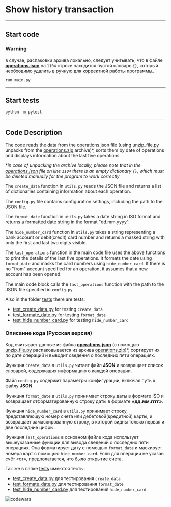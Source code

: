 ﻿# Show history transaction

---

## Start code
### Warning

в случае, распаковки архива локально, следует учитывать, что в файле **[operations.json](operations.json)** на `1104` строке
находится пустой словарь `{}`, который необходимо удалить в ручную для корректной работы программы_


`run main.py`

---
## Start tests
`python -m pytest`

---
## Code Description
The code reads the data from the operations.json file 
(using [unzip_file.py](unzip_file/unzip_file.py) unpacks from the
[operations.zip](operations.zip) archive)*, sorts them by date of
operations and displays information about the last five operations.

*_in case of unpacking the archive locally, please note that in 
the [operations.json](operations.json) file on line `1104` there 
is an empty dictionary `{}`, which must be deleted manually for 
the program to work correctly_

The `create_data` function in `utils.py` reads the JSON file and 
returns a list of dictionaries containing information about each operation. 

The `config.py` file contains configuration settings, including 
the path to the JSON file. 

The `format_date` function in `utils.py` takes a date string in 
ISO format and returns a formatted date string in the format "dd.mm.yyyy".

The `hide_number_card` function in `utils.py` takes a string 
representing a bank account or debit(credit) card number and returns a masked string with only the first and last two digits visible. 

The `last_operations` function in the main code file uses the 
above functions to print the details of the last five operations. It formats the date using `format_date` and masks the 
card numbers using `hide_number_card`. If there is no "from" account specified for an operation, it assumes that a new 
account has been opened. 

The main code block calls the `last_operations` function with the path to the JSON file specified in `config.py`.

Also in the folder [tests](tests) there are tests:

- [test_create_data.py](tests%2Ftest_create_data.py) for testing `create_data`
- [test_formate_date.py](tests%2Ftest_formate_date.py) for testing `format_date`
- [test_hide_number_card.py](tests%2Ftest_hide_number_card.py) for testing `hide_number_card`


### Описание кода (Русская версия)
Код считывает данные из файла **[operations.json](operations.json)** (с помощью [unzip_file.py](unzip_file/unzip_file.py) распаковывается из архива [operations.zip](operations.zip))*, сортирует их по дате операций и выводит сведения о последних 
пяти операциях.

Функция `create_data` в `utils.py` читает файл **JSON** и возвращает список словарей, 
содержащих информацию о каждой операции.

Файл `config.py` содержит параметры конфигурации, включая путь к файлу **JSON**.

Функция `format_date` в `utils.py` принимает строку даты в формате ISO и возвращает отформатированную строку даты 
в формате **«дд.мм.гггг»**.

Функция `hide_number_card` в `utils.py` принимает строку, представляющую номер счета или дебетовой(кредитной) карты,
и возвращает замаскированную строку, в которой видны только первая и две последние цифры.

Функция `last_operations` в основном файле кода использует вышеуказанные функции для вывода сведений о последних пяти операциях.
Она форматирует дату с помощью `format_date` и маскирует номера карт с помощью `hide_number_card`. Если для операции не указан счёт «от», 
предполагается, что было открытие счета.

Так же в папке [tests](tests) имеются тесты:
- [test_create_data.py](tests%2Ftest_create_data.py) для тестирования `create_data`
- [test_formate_date.py](tests%2Ftest_formate_date.py) для тестирования `format_date`
- [test_hide_number_card.py](tests%2Ftest_hide_number_card.py) для тестирования `hide_number_card`

![codewars](https://www.codewars.com/users/Ko4ak/badges/micro)

